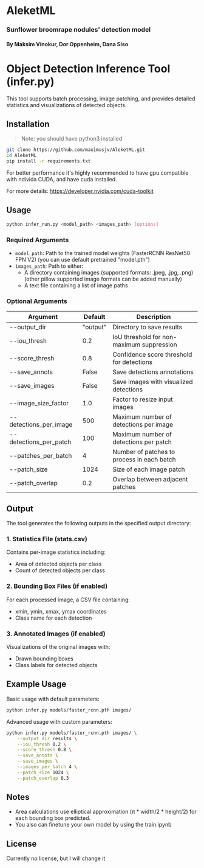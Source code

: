 # AleketML
### Sunflower broomrape nodules' detection model
#### By Maksim Vinokur, Dor Oppenheim, Dana Siso

# Object Detection Inference Tool (infer.py)
This tool supports batch processing, image patching, and provides detailed statistics and visualizations of detected objects.

## Installation

>Note: you should have python3 installed

```bash
git clone https://github.com/maximusjv/AleketML.git
cd AleketML
pip install -r requirements.txt
```

For better performance it's highly recommended to have gpu compatible with ndivida CUDA, and have cuda installed.

For more details: https://developer.nvidia.com/cuda-toolkit

## Usage

```bash
python infer_run.py <model_path> <images_path> [options]
```

### Required Arguments

- `model_path`: Path to the trained model weights (FasterRCNN ResNet50 FPN V2) (you can use default pretrained "model.pth")
- `images_path`: Path to either:
  - A directory containing images (supported formats: .jpeg, .jpg, .png) (other pillow supported image formats can be added manually)
  - A text file containing a list of image paths

### Optional Arguments

| Argument | Default | Description |
|----------|---------|-------------|
| --output_dir | "output" | Directory to save results |
| --iou_thresh | 0.2 | IoU threshold for non-maximum suppression |
| --score_thresh | 0.8 | Confidence score threshold for detections |
| --save_annots | False | Save detections annotations |
| --save_images | False | Save images with visualized detections |
| --image_size_factor | 1.0 | Factor to resize input images |
| --detections_per_image | 500 | Maximum number of detections per image |
| --detections_per_patch | 100 | Maximum number of detections per patch |
| --patches_per_batch | 4 | Number of patches to process in each batch |
| --patch_size | 1024 | Size of each image patch |
| --patch_overlap | 0.2 | Overlap between adjacent patches |

## Output

The tool generates the following outputs in the specified output directory:

### 1. Statistics File (stats.csv)
Contains per-image statistics including:
- Area of detected objects per class
- Count of detected objects per class

### 2. Bounding Box Files (if enabled)
For each processed image, a CSV file containing:
- xmin, ymin, xmax, ymax coordinates
- Class name for each detection

### 3. Annotated Images (if enabled)
Visualizations of the original images with:
- Drawn bounding boxes
- Class labels for detected objects

## Example Usage

Basic usage with default parameters:
```bash
python infer.py models/faster_rcnn.pth images/
```

Advanced usage with custom parameters:
```bash
python infer.py models/faster_rcnn.pth images/ \
    --output_dir results \
    --iou_thresh 0.2 \
    --score_thresh 0.8 \
    --save_annots \
    --save_images \
    --images_per_batch 4 \
    --patch_size 1024 \
    --patch_overlap 0.3
```

## Notes

- Area calculations use elliptical approximation (π * width/2 * height/2) for each bounding box predicted.
- You also can finetune your own model by using the train.ipynb

## License
Currently no license, but I will change it
